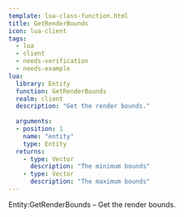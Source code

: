 ```yaml
---
template: lua-class-function.html
title: GetRenderBounds
icon: lua-client
tags:
  - lua
  - client
  - needs-verification
  - needs-example
lua:
  library: Entity
  function: GetRenderBounds
  realm: client
  description: "Get the render bounds."
  
  arguments:
  - position: 1
    name: "entity"
    type: Entity
  returns:
    - type: Vector
      description: "The minimum bounds"
    - type: Vector
      description: "The maximum bounds"
---
```


<div class="lua__search__keywords">
Entity:GetRenderBounds &#x2013; Get the render bounds.
</div>
